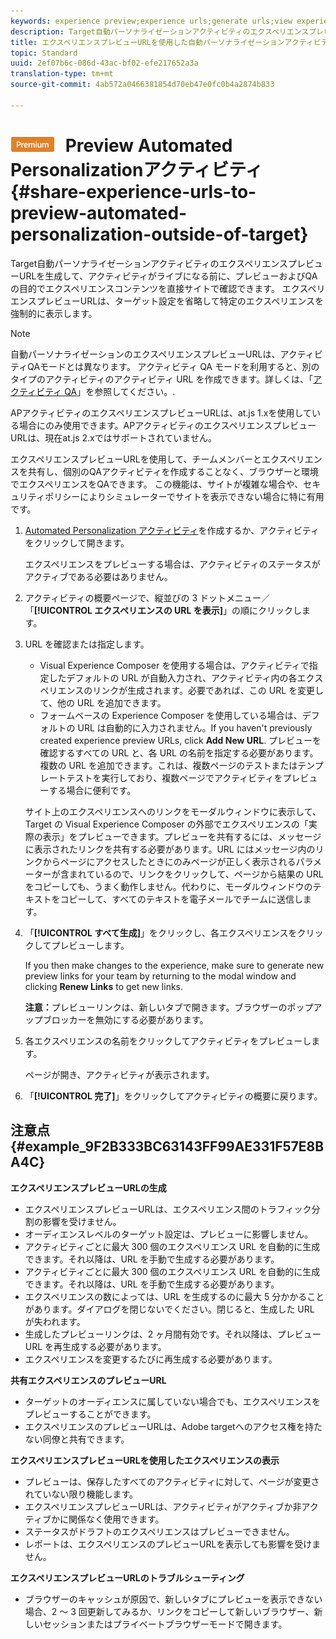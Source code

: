 ```yaml
---
keywords: experience preview;experience urls;generate urls;view experience urls
description: Target自動パーソナライゼーションアクティビティのエクスペリエンスプレビューURLを生成して、アクティビティがライブになる前に、プレビューおよびQAの目的でエクスペリエンスコンテンツを直接サイトで確認できます。 エクスペリエンスプレビューURLは、ターゲット設定を省略して特定のエクスペリエンスを強制的に表示します。
title: エクスペリエンスプレビューURLを使用した自動パーソナライゼーションアクティビティのプレビュー
topic: Standard
uuid: 2ef07b6c-086d-43ac-bf02-efe217652a3a
translation-type: tm+mt
source-git-commit: 4ab572a0466381854d70eb47e0fc0b4a2874b833

---
```



# ![エクスペリエンスプレビューURLを使用したPREMIUM](/help/assets/premium.png) Preview Automated Personalizationアクティビティ{#share-experience-urls-to-preview-automated-personalization-outside-of-target}

Target自動パーソナライゼーションアクティビティのエクスペリエンスプレビューURLを生成して、アクティビティがライブになる前に、プレビューおよびQAの目的でエクスペリエンスコンテンツを直接サイトで確認できます。 エクスペリエンスプレビューURLは、ターゲット設定を省略して特定のエクスペリエンスを強制的に表示します。

>[!NOTE]
>
>自動パーソナライゼーションのエクスペリエンスプレビューURLは、アクティビティQAモードとは異なります。 アクティビティ QA モードを利用すると、別のタイプのアクティビティのアクティビティ URL を作成できます。詳しくは、「[アクティビティ QA](../../c-activities/c-activity-qa/activity-qa.md#concept_9329EF33DE7D41CA9815C8115DBC4E40)」を参照してください。.
>
>APアクティビティのエクスペリエンスプレビューURLは、at.js 1.xを使用している場合にのみ使用できます。APアクティビティのエクスペリエンスプレビューURLは、現在at.js 2.xではサポートされていません。

エクスペリエンスプレビューURLを使用して、チームメンバーとエクスペリエンスを共有し、個別のQAアクティビティを作成することなく、ブラウザーと環境でエクスペリエンスをQAできます。 この機能は、サイトが複雑な場合や、セキュリティポリシーによりシミュレーターでサイトを表示できない場合に特に有用です。

1. [Automated Personalization アクティビティ](../../c-activities/t-automated-personalization/create-ap-activity.md#task_8AAF837796D74CF893CA2F88BA1491C9)を作成するか、アクティビティをクリックして開きます。

   エクスペリエンスをプレビューする場合は、アクティビティのステータスがアクティブである必要はありません。
1. アクティビティの概要ページで、縦並びの 3 ドットメニュー／「**[!UICONTROL エクスペリエンスの URL を表示]**」の順にクリックします。
1. URL を確認または指定します。

   * Visual Experience Composer を使用する場合は、アクティビティで指定したデフォルトの URL が自動入力され、アクティビティ内の各エクスペリエンスのリンクが生成されます。必要であれば、この URL を変更して、他の URL を追加できます。
   * フォームベースの Experience Composer を使用している場合は、デフォルトの URL は自動的に入力されません。If you haven&#39;t previously created experience preview URLs, click **Add New URL**. プレビューを確認するすべての URL と、各 URL の名前を指定する必要があります。
   複数の URL を追加できます。これは、複数ページのテストまたはテンプレートテストを実行しており、複数ページでアクティビティをプレビューする場合に便利です。

   サイト上のエクスペリエンスへのリンクをモーダルウィンドウに表示して、Target の Visual Experience Composer の外部でエクスペリエンスの「実際の表示」をプレビューできます。プレビューを共有するには、メッセージに表示されたリンクを共有する必要があります。URL にはメッセージ内のリンクからページにアクセスしたときにのみページが正しく表示されるパラメーターが含まれているので、リンクをクリックして、ページから結果の URL をコピーしても、うまく動作しません。代わりに、モーダルウィンドウのテキストをコピーして、すべてのテキストを電子メールでチームに送信します。
1. 「**[!UICONTROL すべて生成]**」をクリックし、各エクスペリエンスをクリックしてプレビューします。

   If you then make changes to the experience, make sure to generate new preview links for your team by returning to the modal window and clicking **Renew Links** to get new links.

   **注意：**&#x200B;プレビューリンクは、新しいタブで開きます。ブラウザーのポップアップブロッカーを無効にする必要があります。

1. 各エクスペリエンスの名前をクリックしてアクティビティをプレビューします。

   ページが開き、アクティビティが表示されます。
1. 「**[!UICONTROL 完了]**」をクリックしてアクティビティの概要に戻ります。

## 注意点 {#example_9F2B333BC63143FF99AE331F57E8BA4C}

**エクスペリエンスプレビューURLの生成**

* エクスペリエンスプレビューURLは、エクスペリエンス間のトラフィック分割の影響を受けません。
* オーディエンスレベルのターゲット設定は、プレビューに影響しません。
* アクティビティごとに最大 300 個のエクスペリエンス URL を自動的に生成できます。それ以降は、URL を手動で生成する必要があります。
* アクティビティごとに最大 300 個のエクスペリエンス URL を自動的に生成できます。それ以降は、URL を手動で生成する必要があります。
* エクスペリエンスの数によっては、URL を生成するのに最大 5 分かかることがあります。ダイアログを閉じないでください。閉じると、生成した URL が失われます。
* 生成したプレビューリンクは、2 ヶ月間有効です。それ以降は、プレビュー URL を再生成する必要があります。
* エクスペリエンスを変更するたびに再生成する必要があります。

**共有エクスペリエンスのプレビューURL**

* ターゲットのオーディエンスに属していない場合でも、エクスペリエンスをプレビューすることができます。
* エクスペリエンスのプレビューURLは、Adobe targetへのアクセス権を持たない同僚と共有できます。

**エクスペリエンスプレビューURLを使用したエクスペリエンスの表示**

* プレビューは、保存したすべてのアクティビティに対して、ページが変更されていない限り機能します。
* エクスペリエンスプレビューURLは、アクティビティがアクティブか非アクティブかに関係なく使用できます。
* ステータスがドラフトのエクスペリエンスはプレビューできません。
* レポートは、エクスペリエンスのプレビューURLを表示しても影響を受けません。

**エクスペリエンスプレビューURLのトラブルシューティング**

* ブラウザーのキャッシュが原因で、新しいタブにプレビューを表示できない場合、2 ～ 3 回更新してみるか、リンクをコピーして新しいブラウザー、新しいセッションまたはプライベートブラウザーモードで開きます。
